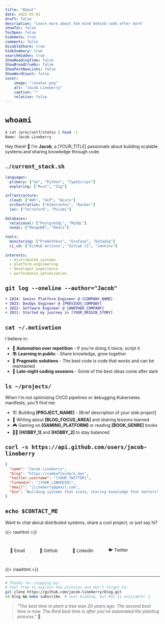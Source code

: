 ```yaml
---
title: "About"
date: 2025-01-01
draft: false
description: "Learn more about the mind behind code after dark"
showToc: false
TocOpen: false
hidemeta: true
comments: false
disableShare: true
hideSummary: true
searchHidden: true
ShowReadingTime: false
ShowBreadCrumbs: false
ShowPostNavLinks: false
ShowWordCount: false
cover:
    image: "/avatar.png"
    alt: "Jacob Lineberry"
    caption: ""
    relative: false
---
```


# `whoami`

```bash
$ cat /proc/self/status | head -1
Name: Jacob Lineberry
```

Hey there! 👋 I'm **Jacob**, a [YOUR_TITLE] passionate about building scalable systems and sharing knowledge through code.

## `./current_stack.sh`

```yaml
languages:
  primary: ["Go", "Python", "TypeScript"]
  exploring: ["Rust", "Zig"]
  
infrastructure:
  cloud: ["AWS", "GCP", "Azure"]
  orchestration: ["Kubernetes", "Docker"]
  iac: ["Terraform", "Pulumi"]
  
databases:
  relational: ["PostgreSQL", "MySQL"]
  nosql: ["MongoDB", "Redis"]
  
tools:
  monitoring: ["Prometheus", "Grafana", "Datadog"]
  ci_cd: ["GitHub Actions", "GitLab CI", "Jenkins"]
  
interests:
  - distributed_systems
  - platform_engineering
  - developer_experience
  - performance_optimization
```

## `git log --oneline --author="Jacob"`

```diff
+ 2024: Senior Platform Engineer @ [COMPANY_NAME]
+ 2023: DevOps Engineer @ [PREVIOUS_COMPANY]
+ 2022: Software Engineer @ [ANOTHER_COMPANY]
+ 2021: Started my journey in [YOUR_ORIGIN_STORY]
```

## `cat ~/.motivation`

I believe in:

- 🚀 **Automation over repetition** - If you're doing it twice, script it
- 📚 **Learning in public** - Share knowledge, grow together  
- 🔧 **Pragmatic solutions** - The best code is code that works and can be maintained
- 🌙 **Late-night coding sessions** - Some of the best ideas come after dark

## `ls ~/projects/`

When I'm not optimizing CI/CD pipelines or debugging Kubernetes manifests, you'll find me:

- 🏗️ Building **[PROJECT_NAME]** - [Brief description of your side project]
- 📝 Writing about **[BLOG_FOCUS_AREA]** and sharing lessons learned
- 🎮 Gaming on **[GAMING_PLATFORM]** or reading **[BOOK_GENRE]** books
- 🏃‍♂️ **[HOBBY_1]** and **[HOBBY_2]** to stay balanced

## `curl -s https://api.github.com/users/jacob-lineberry`

```json
{
  "name": "Jacob Lineberry",
  "blog": "https://codeafterdark.dev",
  "twitter_username": "[YOUR_TWITTER]",
  "linkedin": "[YOUR_LINKEDIN]",
  "email": "jlineberry@gmail.com",
  "bio": "Building systems that scale, sharing knowledge that matters"
}
```

## `echo $CONTACT_ME`

Want to chat about distributed systems, share a cool project, or just say hi?

{{< rawhtml >}}
<div style="display: flex; gap: 1rem; margin: 2rem 0; flex-wrap: wrap;">
  <a href="mailto:jlineberry@gmail.com" style="display: inline-flex; align-items: center; padding: 0.5rem 1rem; background: var(--theme); color: var(--primary); text-decoration: none; border-radius: 0.375rem; border: 1px solid var(--border); transition: all 0.2s;">
    📧 Email
  </a>
  <a href="https://github.com/jacob-lineberry" style="display: inline-flex; align-items: center; padding: 0.5rem 1rem; background: var(--theme); color: var(--primary); text-decoration: none; border-radius: 0.375rem; border: 1px solid var(--border); transition: all 0.2s;">
    🐙 GitHub
  </a>
  <a href="[YOUR_LINKEDIN_URL]" style="display: inline-flex; align-items: center; padding: 0.5rem 1rem; background: var(--theme); color: var(--primary); text-decoration: none; border-radius: 0.375rem; border: 1px solid var(--border); transition: all 0.2s;">
    💼 LinkedIn
  </a>
  <a href="[YOUR_TWITTER_URL]" style="display: inline-flex; align-items: center; padding: 0.5rem 1rem; background: var(--theme); color: var(--primary); text-decoration: none; border-radius: 0.375rem; border: 1px solid var(--border); transition: all 0.2s;">
    🐦 Twitter
  </a>
</div>
{{< /rawhtml >}}

---

```bash
# Thanks for stopping by! 
# Feel free to explore the archives and don't forget to:
git clone https://github.com/jacob-lineberry/blog.git
cd blog && make subscribe  # Just kidding, but RSS is available! 📡
```

> *"The best time to plant a tree was 20 years ago. The second best time is now. The third best time is after you've automated the planting process."* 🌱
